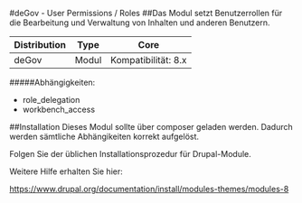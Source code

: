 #deGov - User Permissions / Roles
##Das Modul setzt Benutzerrollen für die Bearbeitung und Verwaltung von Inhalten und anderen Benutzern.

Distribution | Type | Core
--- | --- | ---
deGov | Modul |  Kompatibilität: 8.x

#####Abhängigkeiten:
  - role_delegation
  - workbench_access

##Installation
Dieses Modul sollte über composer geladen werden. Dadurch werden sämtliche Abhängikeiten korrekt aufgelöst.

Folgen Sie der üblichen Installationsprozedur für Drupal-Module.

Weitere Hilfe erhalten Sie hier:

https://www.drupal.org/documentation/install/modules-themes/modules-8

